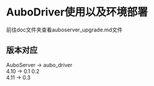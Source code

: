 # AuboDriver使用以及环境部署

前往doc文件夹查看auboserver_upgrade.md文件

## 版本对应  
AuboServer  -> aubo_driver   
4.10 -> 0.1  0.2   
4.11 -> 0.3  
